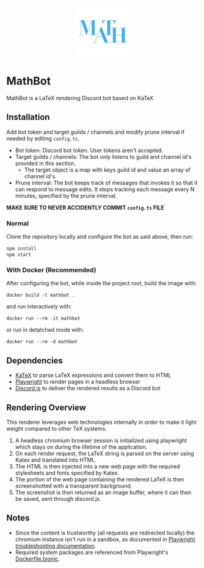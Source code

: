 <div align="center">
    <img
        style="max-width: 10em;"
        src="https://github.com/QuietRocket/MathBot/raw/master/assets/clipped.png"
    />
</div>

# MathBot
MathBot is a LaTeX rendering Discord bot based on KaTeX

## Installation
Add bot token and target guilds / channels and modify prune interval if needed by editing `config.ts`.

- Bot token: Discord bot token. User tokens aren't accepted.
- Target guilds / channels: The bot only listens to guild and channel id's provided in this section.
    - The target object is a map with keys guild id and value an array of channel id's.
- Prune interval: The bot keeps track of messages that invokes it so that it can respond to message edits. It stops tracking each message every N minutes, specified by the prune interval.

**MAKE SURE TO NEVER ACCIDENTLY COMMIT `config.ts` FILE**

### Normal
Clone the repository locally and configure the bot as said above, then run:
```
npm install
npm start
```

### With Docker (Recommended)
After configuring the bot, while inside the project root, build the image with:
```
docker build -t mathbot .
```
and run interactively with:
```
docker run --rm -it mathbot
```
or run in detatched mode with:
```
docker run --rm -d mathbot
```

## Dependencies
- [KaTeX](https://github.com/KaTeX/KaTeX) to parse LaTeX expressions and convert them to HTML
- [Playwright](https://github.com/microsoft/playwright/) to render pages in a headless browser
- [Discord.js](https://github.com/discordjs/discord.js/) to deliver the rendered results as a Discord bot

## Rendering Overview
This renderer leverages web technologies internally in order to make it light weight compared to other TeX systems.

1. A headless chromium browser session is initialized using playwright which stays on during the lifetime of the application.
2. On each render request, the LaTeX string is parsed on the server using Katex and translated into HTML.
3. The HTML is then injected into a new web page with the required stylesheets and fonts specified by Katex.
4. The portion of the web page containing the rendered LaTeX is then screenshotted with a transparent background.
5. The screenshot is then returned as an image buffer, where it can then be saved, sent through discord.js.

## Notes
- Since the content is trustworthy (all requests are redirected locally) the chromium instance isn't run in a sandbox, as documented in [Playwright troubleshooting documentation](https://github.com/microsoft/playwright/blob/master/docs/troubleshooting.md#setting-up-chrome-linux-sandbox).
- Required system packages are referenced from Playwright's [Dockerfile.bionic](https://github.com/microsoft/playwright/blob/master/docs/docker/Dockerfile.bionic).